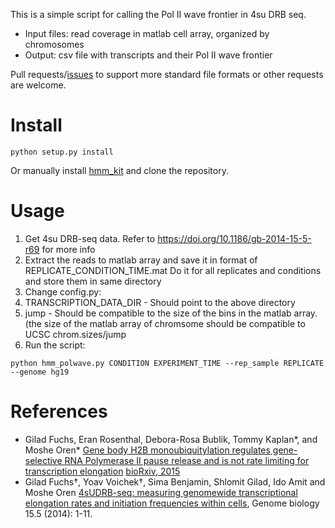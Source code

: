This is a simple script for calling the Pol II wave frontier in 4su DRB seq.

* Input files: read coverage in matlab cell array, organized by chromosomes
* Output: csv file with transcripts and their Pol II wave frontier

Pull requests/[issues](https://github.com/eranroz/4suDRB-seq/issues/new) to support more standard file formats or other requests are welcome.

# Install
```
python setup.py install
```
Or manually install [hmm_kit](https://github.com/eranroz/hmm) and clone the repository.


# Usage
1. Get 4su DRB-seq data. Refer to https://doi.org/10.1186/gb-2014-15-5-r69 for more info
2. Extract the reads to matlab array and save it in format of REPLICATE_CONDITION_TIME.mat
   Do it for all replicates and conditions and store them in same directory
3. Change config.py:
 1. TRANSCRIPTION_DATA_DIR - Should point to the above directory
 2. jump - Should be compatible to the size of the bins in the matlab array. (the size of the matlab array of chromsome should be compatible to UCSC chrom.sizes/jump
4. Run the script:
```
python hmm_polwave.py CONDITION EXPERIMENT_TIME --rep_sample REPLICATE --genome hg19
```

# References
* Gilad Fuchs, Eran Rosenthal, Debora-Rosa Bublik, Tommy Kaplan*, and Moshe Oren* [Gene body H2B monoubiquitylation regulates gene-selective RNA Polymerase II pause release and is not rate limiting for transcription elongation](http://biorxiv.org/content/early/2015/12/25/035386.full.pdf) [bioRxiv, 2015](http://biorxiv.org/content/early/2015/12/25/035386)
* Gilad Fuchs†, Yoav Voichek†, Sima Benjamin, Shlomit Gilad, Ido Amit and Moshe Oren [4sUDRB-seq: measuring genomewide transcriptional elongation rates and initiation frequencies within cells](http://genomebiology.biomedcentral.com/articles/10.1186/gb-2014-15-5-r69), Genome biology 15.5 (2014): 1-11.‏


